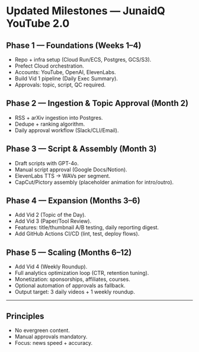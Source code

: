 # Updated Milestones — JunaidQ YouTube 2.0

## Phase 1 — Foundations (Weeks 1–4)
- Repo + infra setup (Cloud Run/ECS, Postgres, GCS/S3).
- Prefect Cloud orchestration.
- Accounts: YouTube, OpenAI, ElevenLabs.
- Build Vid 1 pipeline (Daily Exec Summary).
- Approvals: topic, script, QC required.

## Phase 2 — Ingestion & Topic Approval (Month 2)
- RSS + arXiv ingestion into Postgres.
- Dedupe + ranking algorithm.
- Daily approval workflow (Slack/CLI/Email).

## Phase 3 — Script & Assembly (Month 3)
- Draft scripts with GPT-4o.
- Manual script approval (Google Docs/Notion).
- ElevenLabs TTS → WAVs per segment.
- CapCut/Pictory assembly (placeholder animation for intro/outro).

## Phase 4 — Expansion (Months 3–6)
- Add Vid 2 (Topic of the Day).
- Add Vid 3 (Paper/Tool Review).
- Features: title/thumbnail A/B testing, daily reporting digest.
- Add GitHub Actions CI/CD (lint, test, deploy flows).

## Phase 5 — Scaling (Months 6–12)
- Add Vid 4 (Weekly Roundup).
- Full analytics optimization loop (CTR, retention tuning).
- Monetization: sponsorships, affiliates, courses.
- Optional automation of approvals as fallback.
- Output target: 3 daily videos + 1 weekly roundup.

---

## Principles
- No evergreen content.
- Manual approvals mandatory.
- Focus: news speed + accuracy.
